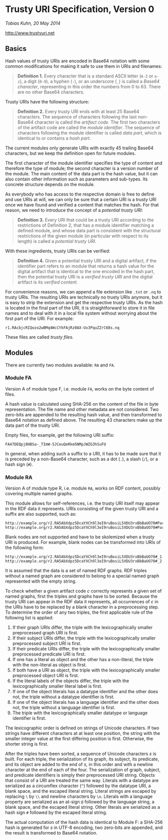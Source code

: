 Trusty URI Specification, Version 0
===================================

_Tobias Kuhn, 20 May 2014_

http://www.trustyuri.net


Basics
------

Hash values of trusty URIs are encoded in Base64 notation with some common
modifications for making it safe to use them in URIs and filenames:

> **Definition 1.**
> Every character that is a standard ASCII letter (`A-Z` or `a-z`), a digit
> (`0-9`), a hyphen (`-`), or an underscore (`_`) is called a _Base64
> character_, representing in this order the numbers from 0 to 63. There are no
> other Base64 characters.

Trusty URIs have the following structure:

> **Definition 2.**
> Every trusty URI ends with at least 25 Base64 characters. The sequence of
> characters following the last non-Base64 character is called the _artifact
> code_. The first two characters of the artifact code are called the _module
> identifier_. The sequence of characters following the module identifier
> is called _data part_, which is identical to or contains a _hash part_.

The current modules only generate URIs with exactly 45 trailing Base64
characters, but we keep the definition open for future modules.

The first character of the module identifier specifies the type of content
and therefore the type of module; the second character is a version number
of the module. The main content of the data part is the hash value, but
it can also contain other information such as parameters and sub-types. Its
concrete structure depends on the module.

As everybody who has access to the respective domain is free to define and use
URIs at will, we can only be sure that a certain URI is a trusty URI once we
have found and verified a content that matches the hash. For that reason, we
need to introduce the concept of a _potential trusty URI_:

> **Definition 3.**
> Every URI that could be a trusty URI according to the restrictions of
> Definition 2, that has a module identifier matching a defined module, and
> whose data part is consistent with the structural restrictions of the given
> module (in particular with respect to its length) is called a _potential
> trusty URI_.

With these ingredients, trusty URIs can be verified:

> **Definition 4.**
> Given a potential trusty URI and a digital artifact, if the identifier part
> refers to an module that returns a hash value for the digital artifact
> that is identical to the one encoded in the hash part, then the potential
> trusty URI is a _verified trusty URI_ and the digital artifact is its
> _verified content_.

For convenience reasons, we can append a file extension like `.txt` or `.nq`
to trusty URIs. The resulting URIs are technically no trusty URIs anymore, but
it is easy to strip the extension and get the respective trusty URIs.
As the hash is located in the final part of the URI, it is straightforward to
store it in file names and to deal with it in a local file system without
worrying about the first part of the URI. For example:

    r1.RAcbjcRIQozo2wBMq4WcCYkFAjRz0AX-Ux3PquZZrC68s.nq

These files are called _trusty files_.


Modules
-------

There are currently two modules available: `RA` and `FA`.


### Module FA

Version A of module type F, i.e. module `FA`, works on the byte content of
files.

A hash value is calculated using SHA-256 on the content of the file in byte
representation. The file name and other metadata are not considered. Two
zero-bits are appended to the resulting hash value, and then transformed to
Base64 notation as defined above. The resulting 43 characters make up the data
part of the trusty URI.

Empty files, for example, get the following URI suffix:

    FA47DEQpj8HBSa-_TImW-5JCeuQeRkm5NMpJWZG3hSuFU

In general, when adding such a suffix to a URI, it has to be made sure that it
is preceded by a non-Base64 character, such as a dot (`.`), a slash (`/`), or a
hash sign (`#`).


### Module RA

Version A of module type R, i.e. module `RA`, works on RDF content, possibly
covering multiple named graphs.

This module allows for self-references, i.e. the trusty URI itself may appear
in the RDF data it represents. URIs consisting of the given trusty URI and a
suffix are also supported, such as:

    http://example.org/r2.RA5AbXdpz5DcaYXCh9l3eI9ruBosiL5XDU3rxBbBaUO70#Part1
    http://example.org/r2.RA5AbXdpz5DcaYXCh9l3eI9ruBosiL5XDU3rxBbBaUO70#Part2

Blank nodes are not supported and have to be skolemized when a trusty URI is
produced. For example, blank nodes can be transformed into URIs of the
following form:

    http://example.org/r2.RA5AbXdpz5DcaYXCh9l3eI9ruBosiL5XDU3rxBbBaUO70#_1
    http://example.org/r2.RA5AbXdpz5DcaYXCh9l3eI9ruBosiL5XDU3rxBbBaUO70#_2

It is assumed that the data is a set of named RDF graphs. RDF triples without a
named graph are considered to belong to a special named graph represented with
the empty string.

To check whether a given artifact code _c_ correctly represents a given set of
named graphs, first the triples and graphs have to be sorted. Because the
trusty URI can appear in the RDF data it represents, all occurrences of _c_ in
the URIs have to be replaced by a blank character in a preprocessing step. To
determine the order of any two triples, the first applicable rule of the
following list is applied:

1. If their graph URIs differ, the triple with the lexicographically smaller
   preprocessed graph URI is first.
2. If their subject URIs differ, the triple with the lexicographically smaller
   preprocessed subject URI is first.
3. If their predicate URIs differ, the triple with the lexicographically
   smaller preprocessed predicate URI is first.
4. If one has a literal as object and the other has a non-literal, the triple
   with the non-literal as object is first.
5. If both have a URI as object, the triple with the lexicographically smaller
   preprocessed object URI is first.
6. If the literal labels of the objects differ, the triple with the
   lexicographically smaller literal label is first.
7. If one of the object literals has a datatype identifier and the other does
   not, the triple without a datatype identifier is first.
8. If one of the object literals has a language identifier and the other does
   not, the triple without a language identifier is first.
9. The triple with the lexicographically smaller datatype or language
   identifier is first.

The lexicographic order is defined on strings of Unicode characters. If two
strings have different characters at at least one position, the string with the
smaller integer value at the first differing position is first. Otherwise, the
shorter string is first.

After the triples have been sorted, a sequence of Unicode characters _s_ is
built. For each triple, the serialization of its graph, its subject, its
predicate, and its object are added to the end of _s_, in this order and with a
newline character at the end of each of the four. The serialization of graph,
subject, and predicate identifiers is simply their preprocessed URI string.
Objects that consist of a URI are treated the same way. Literals with a
datatype are serialized as a circumflex character (`^`) followed by the
datatype URI, a blank space, and the escaped literal string. Literal strings
are escaped by replacing `\` by `\\` and newline characters by `\n`. Literals
with a language property are serialized as an at-sign `@` followed by the
language string, a blank space, and the escaped literal string. Other literals
are serialized as a hash sign `#` followed by the escaped literal string.

The actual computation of the hash data is identical to Module F: a SHA-256
hash is generated for _s_ in UTF-8 encoding, two zero-bits are appended, and
the result is transformed to Base64 notation.
